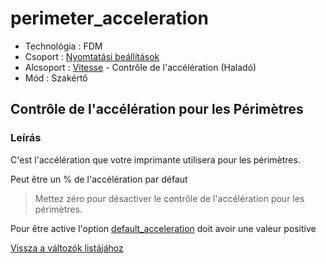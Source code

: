 # perimeter\_acceleration

* Technológia : FDM
* Csoport : [Nyomtatási beállítások](../../../konfig/print_settings)
* Alcsoport : [Vitesse](../../beallitasok/print_settings.md#vitesse) - Contrôle de l'accélération \(Haladó\)
* Mód : Szakértő

## Contrôle de l'accélération pour les Périmètres

### Leírás

C'est l'accélération que votre imprimante utilisera pour les périmètres.

Peut être un % de l'accélération par défaut

> Mettez zéro pour désactiver le contrôle de l'accélération pour les périmètres.

Pour être active l'option [default\_acceleration](default_acceleration.md) doit avoir une valeur positive

[Vissza a változók listájához](../../variable_list)

